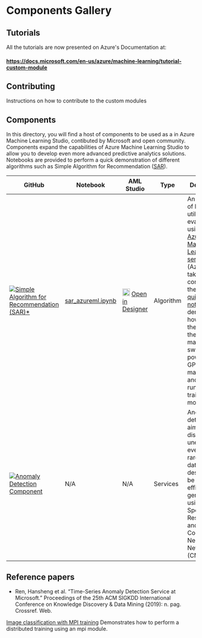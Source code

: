 # Components Gallery
## Tutorials
All the tutorials are now presented on Azure's Documentation at:
#### https://docs.microsoft.com/en-us/azure/machine-learning/tutorial-custom-module

## Contributing
Instructions on how to contribute to the custom modules

## Components
In this directory, you will find a host of components to be used as a in Azure Machine Learning Studio, contibuted by Microsoft and open community. Components expand the capabilities of Azure Machine Learning Studio to allow you to develop even more advanced predictive analytics solutions. Notebooks are provided to perform a quick demonstration of different algorithms such as Simple Algorithm for Recommendation ([SAR](https://github.com/Microsoft/Product-Recommendations/blob/master/doc/sar.md)). 

| GitHub | Notebook | AML Studio | Type | Description |
| --- | --- | --- | --- | --- |
|![](https://az712634.vo.msecnd.net/content/14b2744cf8d6418c87ffddc3f3127242/9502630827244d60a1214f250e3bbca7/ba9e9cfd25a74690aec5983cb7cbf9ad/7662044d475d416ab30dc12fe41692e5/image?5131359820425363)[Simple Algorithm for Recommendation (SAR)*](https://github.com/microsoft/recommenders/tree/master/examples/00_quick_start) | [sar_azureml.ipynb](https://github.com/microsoft/recommenders/blob/master/examples/00_quick_start/sar_movieratings_with_azureml_designer.ipynb)<br> | <img src="https://ms-toolsai.gallerycdn.vsassets.io/extensions/ms-toolsai/vscode-ai/0.5.1/1556575437282/Microsoft.VisualStudio.Services.Icons.Default" width=20px> [Open in Designer](sar_movielens_with_azureml.ipynb) | Algorithm | An example of how to utilize and evaluate SAR using the [Azure Machine Learning service](https://docs.microsoft.com/azure/machine-learning/service/overview-what-is-azure-ml) (AzureML). It takes the content of the [sar quickstart notebook](sar_movielens.ipynb) and demonstrates how to use the power of the cloud to manage data, switch to powerful GPU machines, and monitor runs while training a model.
|![](https://az712634.vo.msecnd.net/content/14b2744cf8d6418c87ffddc3f3127242/9502630827244d60a1214f250e3bbca7/df36abc90cf742abb7ed0375788afd84/e9a8067dbd0c4335b9a830530d536184/image?9379528722646815)[Anomaly Detection Component](https://github.com/microsoft/anomalydetector/tree/master/aml_module#spectral-residual-anomaly-detection-module)| N/A | N/A| Services | Anomaly detection aims to discover unexpected events or rare items in data. It is designed to be accurate, efficient and general, using Spectral Residual (SR) and Convolutional Neural Network (CNN).|

## Reference papers
- Ren, Hansheng et al. “Time-Series Anomaly Detection Service at Microsoft.” Proceedings of the 25th ACM SIGKDD International Conference on Knowledge Discovery & Data Mining (2019): n. pag. Crossref. Web.

[Image classification with MPI training](https://github.com/Azure/DesignerPrivatePreviewFeatures/blob/master/azureml-modules/samples/image-classification.ipynb) Demonstrates how to perform a distributed training using an mpi module.
